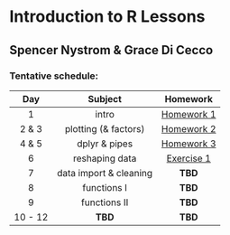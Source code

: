 # Introduction to R Lessons
## Spencer Nystrom & Grace Di Cecco

### Tentative schedule:
|Day | Subject | Homework |
|:--:|:---:|:------------:|
|1  |intro | [Homework 1](https://github.com/UNC-HLC-R-Intro/lessons/blob/master/class_introduction/Homework1.Rmd) |
|2 & 3  |plotting (& factors) | [Homework 2](https://github.com/UNC-HLC-R-Intro/lessons/blob/master/intro_to_ggplot/HLC_intro_to_ggplot.md) |
|4 & 5  |dplyr & pipes |[Homework 3](https://github.com/UNC-HLC-R-Intro/lessons/blob/master/intro_to_dplyr/HLC_intro_to_dplyr.md) |
|6  |reshaping data |[Exercise 1](https://github.com/UNC-HLC-R-Intro/lessons/blob/master/reshaping_data/tidy_data_exercises.md)|
|7  |data import & cleaning |**TBD** |
|8  |functions I |**TBD** |
|9  |functions II |**TBD** |
|10 - 12 | **TBD** |**TBD** |
